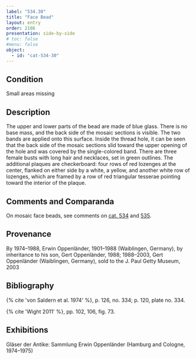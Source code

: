 ```yaml
---
label: "534.30"
title: "Face Bead"
layout: entry
order: 2186
presentation: side-by-side
# toc: false
#menu: false 
object:
  - id: "cat-534-30"
---
```


## Condition

Small areas  missing

## Description

The upper and lower parts of the bead are made of blue glass. There is no base mass, and the back side of the mosaic sections is visible. The two bands are applied onto this surface. Inside the thread hole, it can be seen that the back side of the mosaic sections slid toward the upper opening of the hole and was covered by the single-colored band. There are three female busts with long hair and necklaces, set in green outlines. The additional plaques are checkerboard: four rows of red lozenges at the center, flanked on either side by a white, a yellow, and another white row of lozenges, which are framed by a row of red triangular tesserae pointing toward the interior of the plaque.

## Comments and Comparanda

On mosaic face beads, see comments on [cat. 534](/catalogue/cat-534) and [535](/catalogue/cat-535).

## Provenance

By 1974–1988, Erwin Oppenländer, 1901–1988 (Waiblingen, Germany), by inheritance to his son, Gert Oppenländer, 1988; 1988–2003, Gert Oppenländer (Waiblingen, Germany), sold to the J. Paul Getty Museum, 2003

## Bibliography

{% cite 'von Saldern et al. 1974' %}, p. 126, no. 334; p. 120, plate no. 334.

{% cite 'Wight 2011' %}, pp. 102, 106, fig. 73.

## Exhibitions

Gläser der Antike: Sammlung Erwin Oppenländer (Hamburg and Cologne, 1974–1975)